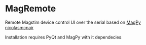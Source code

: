 # MagRemote
Remote Magstim device control UI over the serial based on [MagPy nicolasmcnair](https://github.com/nicolasmcnair/magpy)


Installation requires PyQt and MagPy with it dependecies
